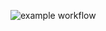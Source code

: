 ![example workflow](https://github.com/SlashDimka/hexlet-my-first-workflow/blob/master/.github/workflows/hello-world.yml)
